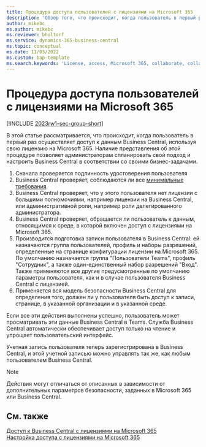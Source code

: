 ```yaml
---
title: Процедура доступа пользователей с лицензиями на Microsoft 365
description: 'Обзор того, что происходит, когда пользователь в первый раз осуществляет доступ к данным Business Central, используя свою лицензию на Microsoft 365.'
author: mikebc
ms.author: mikebc
ms.reviewer: bholtorf
ms.service: dynamics-365-business-central
ms.topic: conceptual
ms.date: 11/03/2022
ms.custom: bap-template
ms.search.keywords: 'License, access, Microsoft 365, collaborate, collaboration, Teams, Microsoft Teams'
---
```

# <a name="user-access-flow-for-microsoft-365-licenses"></a>Процедура доступа пользователей с лицензиями на Microsoft 365

[!INCLUDE [2023rw1-sec-group-short](includes/2023rw1-sec-group-short.md)]

В  этой статье рассматривается, что происходит, когда пользователь в первый раз осуществляет доступ к данным Business Central, используя свою лицензию на Microsoft 365. Наличие представления об этой процедуре позволяет администраторам спланировать свой подход и настроить Business Central в соответствии со своими бизнес-задачами.

1. Сначала проверяется подлинность удостоверения пользователя 
2. Business Central проверяет, соблюдаются ли все [минимальные требования](admin-access-with-m365-license.md#minimum-requirements).
3. Business Central проверяет, что у этого пользователя нет лицензии с большими полномочиями, например лицензии на Business Central, или административной роли, например роли делегированного администратора. 
4. Business Central проверяет, обращается ли пользователь к данным, относящимся к среде, в которой включен доступ с лицензиями на Microsoft 365. 
5. Производится подготовка записи пользователя в Business Central: ей назначаются группа пользователей, профиль и наборы разрешений, определенные на странице конфигурации лицензии на Microsoft 365. По умолчанию назначается группа "Пользователи Teams", профиль "Сотрудник", а также один-единственный набор разрешений "Вход". Также применяются все другие предусмотренные по умолчанию параметры пользователя, как и в случае пользователя Business Central с лицензией. 
6. Применяется вся модель безопасности Business Central для определения того, должен ли у пользователя быть доступ к записи, странице, в указанной организации и в указанной среде. 

Если все эти действия выполнены успешно, пользователь может просматривать эти данные Business Central в Teams. Служба Business Central автоматически обеспечивает доступ только на чтение и упрощает пользовательский интерфейс. 

Учетная запись пользователя теперь зарегистрирована в Business Central, и этой учетной записью можно управлять так же, как любым пользователем Business Central.

> [!NOTE]
> Действия могут отличаться от описанных в зависимости от дополнительных параметров безопасности, заданных в Microsoft 365 или Business Central.

## <a name="see-also"></a>См. также

[Доступ к Business Central с лицензиями на Microsoft 365](admin-access-with-m365-license.md#minimum-requirements)  
[Настройка доступа с лицензиями на Microsoft 365](admin-access-with-m365-license-setup.md)  
